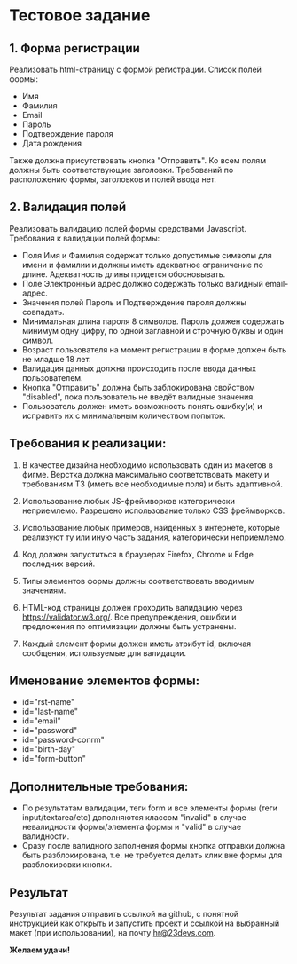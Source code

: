 # Тестовое задание

## 1. Форма регистрации
Реализовать html-страницу с формой регистрации. Список полей формы:
* Имя
* Фамилия
* Email
* Пароль
* Подтверждение пароля
* Дата рождения

Также должна присутствовать кнопка "Отправить". Ко всем полям должны быть соответствующие заголовки. Требований по расположению формы, заголовков и полей ввода нет.

## 2. Валидация полей
Реализовать валидацию полей формы средствами Javascript. Требования к валидации полей формы:

* Поля Имя и Фамилия содержат только допустимые символы для имени и фамилии и должны иметь адекватное ограничение по длине. Адекватность длины придется обосновывать.
* Поле Электронный адрес должно содержать только валидный email-адрес.
* Значения полей Пароль и Подтверждение пароля должны совпадать.
* Минимальная длина пароля 8 символов. Пароль должен содержать минимум одну цифру, по одной заглавной и строчную буквы и один символ.
* Возраст пользователя на момент регистрации в форме должен быть не младше 18 лет.
* Валидация данных должна происходить после ввода данных пользователем.
* Кнопка "Отправить" должна быть заблокирована свойством "disabled", пока пользователь не введёт валидные значения.
* Пользователь должен иметь возможность понять ошибку(и) и исправить их с минимальным количеством попыток.

## Требования к реализации:

1. В качестве дизайна необходимо использовать один из макетов в фигме. Верстка должна максимально соответствовать макету и требованиям ТЗ (иметь все необходимые поля) и быть адаптивной.

2. Использование любых JS-фреймворков категорически неприемлемо. Разрешено использование только CSS фреймворков.

3. Использование любых примеров, найденных в интернете, которые реализуют ту или иную часть задания, категорически неприемлемо.

4. Код должен запуститься в браузерах Firefox, Chrome и Edge последних версий.

5. Типы элементов формы должны соответствовать вводимым значениям.

6. HTML-код страницы должен проходить валидацию через https://validator.w3.org/. Все предупреждения, ошибки и предложения по оптимизации должны быть устранены.

7. Каждый элемент формы должен иметь атрибут id, включая сообщения, используемые для валидации.

## Именование элементов формы:
* id="rst-name"
* id="last-name"
* id="email"
* id="password"
* id="password-conrm"
* id="birth-day"
* id="form-button"

## Дополнительные требования:
* По результатам валидации, теги form и все элементы формы (теги input/textarea/etc) дополняются классом "invalid" в случае невалидности формы/элемента формы и "valid" в случае валидности.
* Сразу после валидного заполнения формы кнопка отправки должна быть разблокирована, т.е. не требуется делать клик вне формы для разблокировки кнопки.

## Результат
Результат задания отправить ссылкой на github, с понятной инструкцией как открыть и запустить проект и ссылкой на выбранный макет (при использовании), на почту hr@23devs.com.

**Желаем удачи!**
